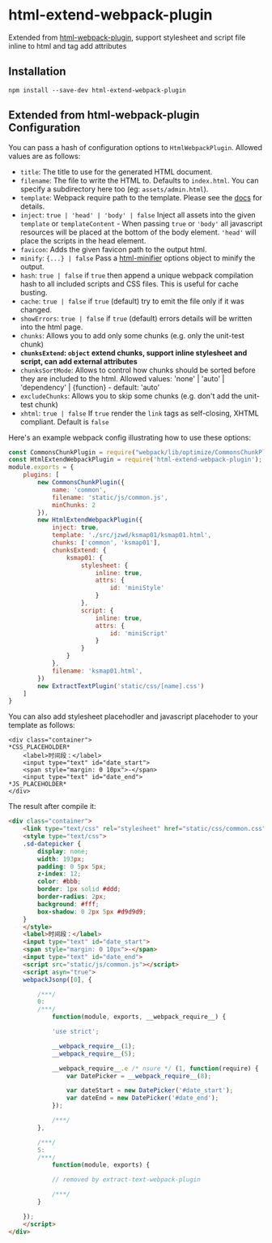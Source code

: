 # html-extend-webpack-plugin
Extended from [html-webpack-plugin](https://www.npmjs.com/package/html-webpack-plugin), support stylesheet and script file inline to html and tag add attributes


## Installation
```shell
npm install --save-dev html-extend-webpack-plugin
```

## Extended from html-webpack-plugin Configuration
You can pass a hash of configuration options to `HtmlWebpackPlugin`.
Allowed values are as follows:

- `title`: The title to use for the generated HTML document.
- `filename`: The file to write the HTML to. Defaults to `index.html`.
   You can specify a subdirectory here too (eg: `assets/admin.html`).
- `template`: Webpack require path to the template. Please see the [docs](https://github.com/ampedandwired/html-webpack-plugin/blob/master/docs/template-option.md) for details. 
- `inject`: `true | 'head' | 'body' | false` Inject all assets into the given `template` or `templateContent` - When passing `true` or `'body'` all javascript resources will be placed at the bottom of the body element. `'head'` will place the scripts in the head element.
- `favicon`: Adds the given favicon path to the output html.
- `minify`: `{...} | false` Pass a [html-minifier](https://github.com/kangax/html-minifier#options-quick-reference) options object to minify the output.
- `hash`: `true | false` if `true` then append a unique webpack compilation hash to all
  included scripts and CSS files. This is useful for cache busting.
- `cache`: `true | false` if `true` (default) try to emit the file only if it was changed.
- `showErrors`: `true | false` if `true` (default) errors details will be written into the html page.
- `chunks`: Allows you to add only some chunks (e.g. only the unit-test chunk)
- **`chunksExtend`: `object` extend chunks, support inline stylesheet and script, can add external attributes**
- `chunksSortMode`: Allows to control how chunks should be sorted before they are included to the html. Allowed values: 'none' | 'auto' | 'dependency' | {function} - default: 'auto'
- `excludeChunks`: Allows you to skip some chunks (e.g. don't add the unit-test chunk)
- `xhtml`: `true | false` If `true` render the `link` tags as self-closing, XHTML compliant. Default is `false`

Here's an example webpack config illustrating how to use these options:
```javascript
const CommonsChunkPlugin = require("webpack/lib/optimize/CommonsChunkPlugin");
const HtmlExtendWebpackPlugin = require('html-extend-webpack-plugin');
module.exports = {
    plugins: [
        new CommonsChunkPlugin({
            name: 'common',
            filename: 'static/js/common.js',
            minChunks: 2
        }),
        new HtmlExtendWebpackPlugin({
            inject: true,
            template: './src/jzwd/ksmap01/ksmap01.html',
            chunks: ['common', 'ksmap01'],
            chunksExtend: {
                ksmap01: {
                    stylesheet: {
                        inline: true,
                        attrs: {
                            id: 'miniStyle'
                        }
                    },
                    script: {
                        inline: true,
                        attrs: {
                            id: 'miniScript'
                        }
                    }
                }
            },
            filename: 'ksmap01.html',
        })
        new ExtractTextPlugin('static/css/[name].css')
    ]
}
```


You can also add stylesheet placehodler and javascript placehoder to your template as follows:
```
<div class="container">
*CSS_PLACEHOLDER*
    <label>时间段：</label>
    <input type="text" id="date_start">
    <span style="margin: 0 10px">-</span>
    <input type="text" id="date_end">
*JS_PLACEHOLDER*
</div>
```

The result after compile it:
```html
<div class="container">
    <link type="text/css" rel="stylesheet" href="static/css/common.css">
    <style type="text/css">
    .sd-datepicker {
        display: none;
        width: 193px;
        padding: 0 5px 5px;
        z-index: 12;
        color: #bbb;
        border: 1px solid #ddd;
        border-radius: 2px;
        background: #fff;
        box-shadow: 0 2px 5px #d9d9d9;
    }
    </style>
    <label>时间段：</label>
    <input type="text" id="date_start">
    <span style="margin: 0 10px">-</span>
    <input type="text" id="date_end">
    <script src="static/js/common.js"></script>
    <script asyn="true">
    webpackJsonp([0], {

        /***/
        0:
        /***/
            function(module, exports, __webpack_require__) {

            'use strict';

            __webpack_require__(1);
            __webpack_require__(5);

            __webpack_require__.e /* nsure */ (1, function(require) {
                var DatePicker = __webpack_require__(8);

                var dateStart = new DatePicker('#date_start');
                var dateEnd = new DatePicker('#date_end');
            });

            /***/
        },

        /***/
        5:
        /***/
            function(module, exports) {

            // removed by extract-text-webpack-plugin

            /***/
        }

    });
    </script>
</div>

```

